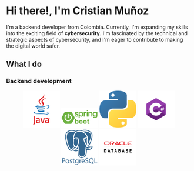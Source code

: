 # Hi there!, I'm Cristian Muñoz

I'm a backend developer from Colombia. Currently, I'm expanding my skills into the exciting field of **cybersecurity**. I'm  fascinated by the technical and strategic aspects of cybersecurity, and I'm eager to contribute to making the digital world safer. 

## What I do
### Backend development

<p align="center">
<img src="https://github.com/cristianmunoz1/cristianmunoz1/blob/main/images/java.png" width="100" />

<img src="https://github.com/cristianmunoz1/cristianmunoz1/blob/main/images/springboot.webp" width="100">

<img src="https://github.com/cristianmunoz1/cristianmunoz1/blob/main/images/python.png" width="100" />

<img src="https://github.com/cristianmunoz1/cristianmunoz1/blob/main/images/csharp.png" width="100" />

<img src="https://github.com/cristianmunoz1/cristianmunoz1/blob/main/images/postgres.png" width="100" />

<img src="https://github.com/cristianmunoz1/cristianmunoz1/blob/main/images/oracle.png" width="100" />
</p>
